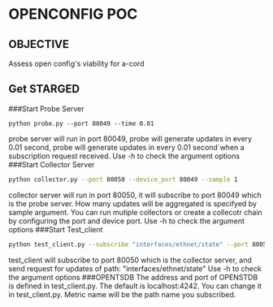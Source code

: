 #  OPENCONFIG POC 

## OBJECTIVE 
Assess open config's viability for a-cord

## Get STARGED
###Start Probe Server
```
python probe.py --port 80049 --time 0.01
```
probe server will run in port 80049, probe will generate updates in every 0.01 second, probe will generate updates in every 0.01 second`when a subscription request received.
Use -h to check the argument options
###Start Collector Server 
```sh
python collector.py --port 80050 --device_port 80049 --sample 1 
```
collector server will run in port 80050, it will subscribe to port 80049 which is the probe server. How many updates will be aggregated is specifyed by sample argument.
You can run mutiple collectors or create a collecotr chain by configuring the port and device port.
Use -h to check the argument options
###Start Test_client 
```sh
python test_client.py --subscribe "interfaces/ethnet/state" --port 80050
```
test_client will subscribe to port 80050 which is the collector server, and send request for updates of path: "interfaces/ethnet/state"
Use -h to check the argument options
###OPENTSDB
The address and port of OPENSTDB is defined in test_client.py. The default is localhost:4242. You can change it in test_client.py. Metric name will be the path name you subscribed.

